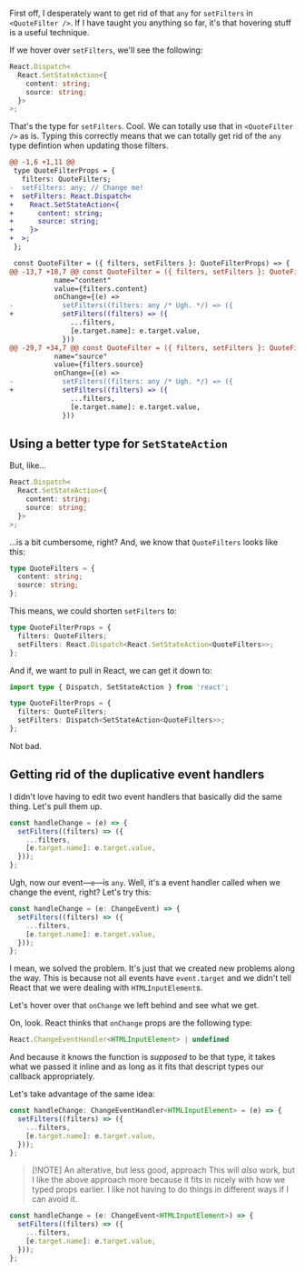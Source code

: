 First off, I desperately want to get rid of that `any` for `setFilters` in `<QuoteFilter />`. If I have taught you anything so far, it's that hovering stuff is a useful technique.

If we hover over `setFilters`, we'll see the following:

````ts
React.Dispatch<
  React.SetStateAction<{
    content: string;
    source: string;
  }>
>;
````

That's the type for `setFilters`. Cool. We can totally use that in `<QuoteFilter />` as is. Typing this correctly means that we can totally get rid of the `any` type defintion when updating those filters.

````diff
@@ -1,6 +1,11 @@
 type QuoteFilterProps = {
   filters: QuoteFilters;
-  setFilters: any; // Change me!
+  setFilters: React.Dispatch<
+    React.SetStateAction<{
+      content: string;
+      source: string;
+    }>
+  >;
 };

 const QuoteFilter = ({ filters, setFilters }: QuoteFilterProps) => {
@@ -13,7 +18,7 @@ const QuoteFilter = ({ filters, setFilters }: QuoteFilterProps) => {
           name="content"
           value={filters.content}
           onChange={(e) =>
-            setFilters((filters: any /* Ugh. */) => ({
+            setFilters((filters) => ({
               ...filters,
               [e.target.name]: e.target.value,
             }))
@@ -29,7 +34,7 @@ const QuoteFilter = ({ filters, setFilters }: QuoteFilterProps) => {
           name="source"
           value={filters.source}
           onChange={(e) =>
-            setFilters((filters: any /* Ugh. */) => ({
+            setFilters((filters) => ({
               ...filters,
               [e.target.name]: e.target.value,
             }))
````

## Using a better type for `SetStateAction`

But, like…

````ts
React.Dispatch<
  React.SetStateAction<{
    content: string;
    source: string;
  }>
>;
````

…is a bit cumbersome, right? And, we know that `QuoteFilters` looks like this:

````ts
type QuoteFilters = {
  content: string;
  source: string;
};
````

This means, we could shorten `setFilters` to:

````ts
type QuoteFilterProps = {
  filters: QuoteFilters;
  setFilters: React.Dispatch<React.SetStateAction<QuoteFilters>>;
};
````

And if, we want to pull in React, we can get it down to:

````ts
import type { Dispatch, SetStateAction } from 'react';

type QuoteFilterProps = {
  filters: QuoteFilters;
  setFilters: Dispatch<SetStateAction<QuoteFilters>>;
};
````

Not bad.

## Getting rid of the duplicative event handlers

I didn't love having to edit two event handlers that basically did the same thing. Let's pull them up.

````ts
const handleChange = (e) => {
  setFilters((filters) => ({
    ...filters,
    [e.target.name]: e.target.value,
  }));
};
````

Ugh, now our event—`e`—is `any`. Well, it's a event handler called when we change the event, right? Let's try this:

````ts
const handleChange = (e: ChangeEvent) => {
  setFilters((filters) => ({
    ...filters,
    [e.target.name]: e.target.value,
  }));
};
````

I mean, we solved the problem. It's just that we created new problems along the way. This is because not all events have `event.target` and we didn't tell React that we were dealing with `HTMLInputElement`s.

Let's hover over that `onChange` we left behind and see what we get.

On, look. React thinks that `onChange` props are the following type:

````ts
React.ChangeEventHandler<HTMLInputElement> | undefined
````

And because it knows the function is *supposed* to be that type, it takes what we passed it inline and as long as it fits that descript types our callback appropriately.

Let's take advantage of the same idea:

````ts
const handleChange: ChangeEventHandler<HTMLInputElement> = (e) => {
  setFilters((filters) => ({
    ...filters,
    [e.target.name]: e.target.value,
  }));
};
````

 > 
 > \[!NOTE\] An alterative, but less good, approach
 > This will *also* work, but I like the above approach more because it fits in nicely with how we typed props earlier. I like not having to do things in different ways if I can avoid it.

````ts
const handleChange = (e: ChangeEvent<HTMLInputElement>) => {
  setFilters((filters) => ({
    ...filters,
    [e.target.name]: e.target.value,
  }));
};
````
